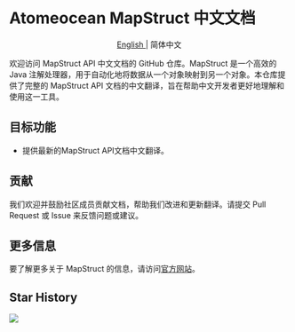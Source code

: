 # Atomeocean MapStruct 中文文档

<p align="center">
 <a href="README.md"> English </a> | 简体中文
</p>

欢迎访问 MapStruct API 中文文档的 GitHub 仓库。MapStruct 是一个高效的 Java 注解处理器，用于自动化地将数据从一个对象映射到另一个对象。本仓库提供了完整的 MapStruct API 文档的中文翻译，旨在帮助中文开发者更好地理解和使用这一工具。

## 目标功能

- 提供最新的MapStruct API文档中文翻译。

## 贡献

我们欢迎并鼓励社区成员贡献文档，帮助我们改进和更新翻译。请提交 Pull Request 或 Issue 来反馈问题或建议。

## 更多信息

要了解更多关于 MapStruct 的信息，请访问[官方网站](https://mapstruct.org/)。

## Star History

<img src="https://api.star-history.com/svg?repos=atomeocean/atomeocean-cn-mapstruct" />